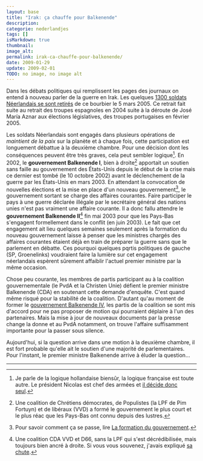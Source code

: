 ```yaml
---
layout: base
title: "Irak: ça chauffe pour Balkenende"
description: 
categorie: nederlandjes
tags: []
isMarkdown: true
thumbnail: 
image_alt: 
permalink: irak-ca-chauffe-pour-balkenende/
date: 2009-01-29
update: 2009-02-01
TODO: no image, no image alt
---
```




Dans les débats politiques qui remplissent les pages des journaux on entend à nouveau parler de la guerre en Irak. Les quelques [1300 soldats Néerlandais se sont retirés](http://www.ambafrance-nl.org/spip.php?article5427) de ce bourbier le 5 mars 2005. Ce retrait fait suite au retrait des troupes espagnoles en 2004 suite à la déroute de José María Aznar aux élections législatives, des troupes portugaises en février 2005.

Les soldats Néerlandais sont engagés dans plusieurs opérations de <i>maintient de la paix</i> sur la planète et à chaque fois, cette participation est longuement débattue à la deuxième chambre. Pour une décision dont les conséquences peuvent être très graves, cela peut sembler logique[^1]. En 2002, le **gouvernement Balkenende I**, bien à droite[^2] apportait un soutien sans faille au gouvernement des États-Unis depuis le début de la crise mais ce dernier est tombé (le 10 octobre 2002) avant le déclenchement de la guerre par les États-Unis en mars 2003. En attendant la convocation de nouvelles élections et la mise en place d'un nouveau gouvernement[^3], le gouvernement sortant se charge des affaires courantes. Faire participer le pays à une guerre déclarée illégale par le secrétaire général des nations unies n'est pas vraiment une affaire courante. Il a donc fallu attendre le **gouvernement Balkenende II**[^4] fin mai 2003 pour que les Pays-Bas s'engagent formellement dans le conflit (en juin 2003). Le fait que cet engagement ait lieu quelques semaines seulement après la formation du nouveau gouvernement laisse à penser que les ministres chargés des affaires courantes étaient déjà en train de préparer la guerre sans que le parlement en débatte. Ces pourquoi quelques pqrtis politiques de gauche (SP, Groenelinks) voudraient faire la lumière sur cet engagement néerlandais espèrent sûrement affaiblir l'actuel premier ministre par la même occasion.

Chose peu courante, les membres de partis participant au à la coalition gouvernementale (le PvdA et la Christen Unie) défient le premier ministre Balkenende (CDA) en soutenant cette demande d'enquête. C'est quand même risqué pour la stabilité de la coalition. D'autant qu'au moment de former le [gouvernement Balkenende IV](/nieuw-kabinet-balkenende-iv), les partis de la coalition se sont mis d'accord pour ne pas proposer de motion qui pourraient déplaire à l'un des partenaires. Mais la mise à jour de nouveaux documents par la presse change la donne et au PvdA notamment, on trouve l'affaire suffisamment importante pour la passer sous silence.

Aujourd'hui, si la question arrive dans une motion à la deuxième chambre, il est fort probable qu'elle ait le soutien d'une majorité de parlementaires. Pour l'instant, le premier ministre Balkenende arrive à éluder la question...

---
[^1]: Je parle de la logique hollandaise biensûr, la logique française est toute autre. Le président Nicolas est chef des armées et [il décide donc seul](http://latelelibre.fr/index.php/2008/04/motion-de-censure-sur-lafghanistan/). 
[^2]: Une coalition de Chrétiens démocrates, de Populistes (la LPF de Pim Fortuyn) et de libéraux (VVD) a formé le gouvernement le plus court et le plus réac que les Pays-Bas ont connu depuis des lustres.
[^3]: Pour savoir comment ça se passe, lire [La formation du gouvernement](/la-formation-du-gouvernement).
[^4]: Une coalition CDA VVD et D66, sans la LPF qui s'est décrédibilisée, mais toujours bien ancré à droite. Si vous vous souvenez, j'avais expliqué [sa chute](/balkenende-ii-est-tombe).